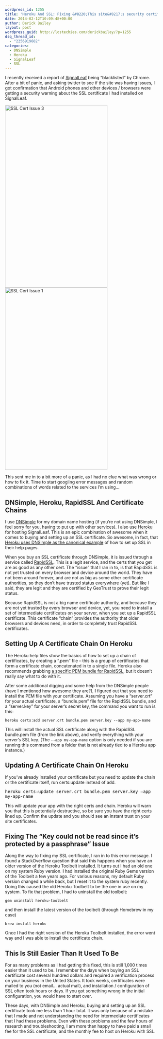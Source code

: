 ```yaml
---
wordpress_id: 1255
title: 'Heroku And SSL: Fixing &#8220;This site&#8217;s security certificate is not trusted!&#8221; on Android and other devices'
date: 2014-02-12T10:09:48+00:00
author: Derick Bailey
layout: post
wordpress_guid: http://lostechies.com/derickbailey/?p=1255
dsq_thread_id:
  - "2256919682"
categories:
  - DNSimple
  - Heroku
  - SignalLeaf
  - SSL
---
```

I recently received a report of [SignalLeaf](http://signalleaf.com) being &#8220;blacklisted&#8221; by Chrome. After a bit of panic, and asking twitter to see if the site was having issues, I got confirmation that Android phones and other devices / browsers were getting a security warning about the SSL certificate I had installed on SignalLeaf.

<img src="https://lostechies.com/content/derickbailey/uploads/2014/02/SSL-Cert-Issue-3.png" alt="SSL Cert Issue 3" width="337" height="600" border="0" /> <img src="https://lostechies.com/content/derickbailey/uploads/2014/02/SSL-Cert-Issue-1.png" alt="SSL Cert Issue 1" width="337" height="600" border="0" />

This sent me in to a bit more of a panic, as I had no clue what was wrong or how to fix it. Time to start googling error messages and random combinations of words related to the services I&#8217;m using&#8230;

## DNSimple, Heroku, RapidSSL And Certificate Chains

I use [DNSimple](http://dnsimple.com) for my domain name hosting (if you&#8217;re not using DNSimple, I feel sorry for you, having to put up with other services). I also use [Heroku](http://heroku.com) for hosting SignalLeaf. This is an epic combination of awesome when it comes to buying and setting up an SSL certificate. So awesome, in fact, that [Heroku uses DNSimple as the canonical example](https://devcenter.heroku.com/articles/ssl-certificate-dnsimple) of how to set up SSL in their help pages.

When you buy an SSL certificate through DNSimple, it is issued through a service called [RapidSSL](http://www.rapidssl.com/). This is a legit service, and the certs that you get are as good as any other cert. The &#8220;issue&#8221; that I ran in to, is that RapidSSL is not yet trusted on every browser and device around the world. They have not been around forever, and are not as big as some other certificate authorities, so they don&#8217;t have trusted status everywhere (yet). But like I said, they are legit and they are certified by GeoTrust to prove their legit status.

Because RapidSSL is not a big name certificate authority, and because they are not yet trusted by every browser and device, yet, you need to install a set of intermediate certificates on your server, when you set up a RapidSSL certificate. This certificate &#8220;chain&#8221; provides the authority that older browsers and devices need, in order to completely trust RapidSSL certificates. 

## Setting Up A Certificate Chain On Heroku

The Heroku help files show the basics of how to set up a chain of certificates, by creating a &#8220;.pem&#8221; file &#8211; this is a group of certificates that form a certificate chain, concatenated in to a single file. Heroku also recommends grabbing [a specific PEM bundle for RapidSSL](https://devcenter.heroku.com/articles/ssl-certificate-dnsimple#rapidssl-certificate-bundle), but it doesn&#8217;t really say what to do with it.

After some additional digging and some help from the DNSimple people (have I mentioned how awesome they are?), I figured out that you need to install the PEM file with your certificate. Assuming you have a &#8220;server.crt&#8221; for your actual certificate, a &#8220;bundle.pem&#8221; file for the RapidSSL bundle, and a &#8220;server.key&#8221; for your server&#8217;s secret key, the command you want to run is this:

`heroku certs:add server.crt bundle.pem server.key --app my-app-name`

This will install the actual SSL certificate along with the RapidSSL bundle.pem file (from the link above), and verify everything with your server&#8217;s SSL key. (The `--app my-app-name` option is only needed if you are running this command from a folder that is not already tied to a Heroku app instance.)

## Updating A Certificate Chain On Heroku

If you&#8217;ve already installed your certificate but you need to update the chain or the certificate itself, run certs:update instead of add.

<span style="font-family: monospace">heroku certs:update server.crt bundle.pem server.key &#8211;app my-app-name</span>

This will update your app with the right certs and chain. Heroku will warn you that this is potentially destructive, so be sure you have the right certs lined up. Confirm the update and you should see an instant trust on your site certificates.

## Fixing The &#8220;Key could not be read since it&#8217;s protected by a passphrase&#8221; Issue

Along the way to fixing my SSL certificate, I ran in to this error message. I found a StackOverflow question that said this happens when you have an older version of the Heroku Toolbelt installed. It turns out I had an old one on my system Ruby version. I had installed the original Ruby Gems version of the Toolbelt a few years ago. For various reasons, my default Ruby version changed a while back, but I reset it to the system ruby recently. Doing this caused the old Heroku Toolbelt to be the one in use on my system. To fix that problem, I had to uninstall the old toolbelt:

`gem uninstall heroku-toolbelt`

and then install the latest version of the toolbelt (through Homebrew in my case)

`brew install heroku`

Once I had the right version of the Heroku Toolbelt installed, the error went way and I was able to install the certificate chain.

## This Is Still Easier Than It Used To Be

For as many problems as I had getting this fixed, this is still 1,000 times easier than it used to be. I remember the days when buying an SSL certificate cost several hundred dollars and required a verification process on your business in the United States. It took weeks, certificates were mailed to you (not email&#8230; actual mail), and installation / configuration of SSL often took hours or days. If you got something wrong in the initial configuration, you would have to start over. 

These days, with DNSimple and Heroku, buying and setting up an SSL certificate took me less than 1 hour total. It was only because of a mistake that I made and not understanding the need for intermediate certificates that I had these problems. Even with these problems and the few hours of research and troubleshooting, I am more than happy to have paid a small fee for the SSL certificate, and the monthly fee to host on Heroku with SSL. 